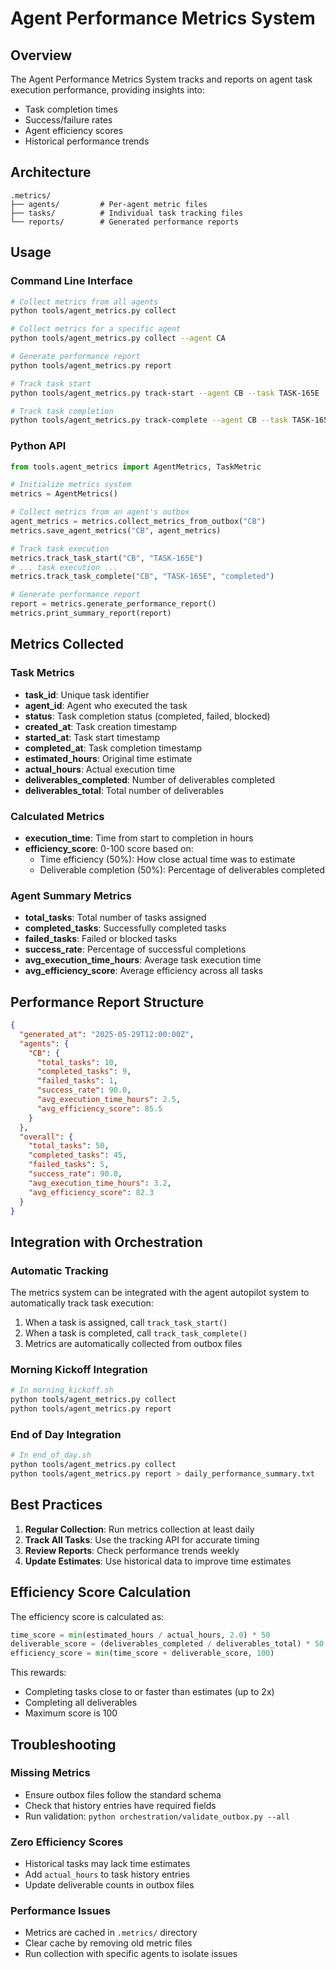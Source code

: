 # Agent Performance Metrics System

## Overview

The Agent Performance Metrics System tracks and reports on agent task execution performance, providing insights into:
- Task completion times
- Success/failure rates
- Agent efficiency scores
- Historical performance trends

## Architecture

```
.metrics/
├── agents/         # Per-agent metric files
├── tasks/          # Individual task tracking files
└── reports/        # Generated performance reports
```

## Usage

### Command Line Interface

```bash
# Collect metrics from all agents
python tools/agent_metrics.py collect

# Collect metrics for a specific agent
python tools/agent_metrics.py collect --agent CA

# Generate performance report
python tools/agent_metrics.py report

# Track task start
python tools/agent_metrics.py track-start --agent CB --task TASK-165E

# Track task completion
python tools/agent_metrics.py track-complete --agent CB --task TASK-165E --status completed
```

### Python API

```python
from tools.agent_metrics import AgentMetrics, TaskMetric

# Initialize metrics system
metrics = AgentMetrics()

# Collect metrics from an agent's outbox
agent_metrics = metrics.collect_metrics_from_outbox("CB")
metrics.save_agent_metrics("CB", agent_metrics)

# Track task execution
metrics.track_task_start("CB", "TASK-165E")
# ... task execution ...
metrics.track_task_complete("CB", "TASK-165E", "completed")

# Generate performance report
report = metrics.generate_performance_report()
metrics.print_summary_report(report)
```

## Metrics Collected

### Task Metrics
- **task_id**: Unique task identifier
- **agent_id**: Agent who executed the task
- **status**: Task completion status (completed, failed, blocked)
- **created_at**: Task creation timestamp
- **started_at**: Task start timestamp
- **completed_at**: Task completion timestamp
- **estimated_hours**: Original time estimate
- **actual_hours**: Actual execution time
- **deliverables_completed**: Number of deliverables completed
- **deliverables_total**: Total number of deliverables

### Calculated Metrics
- **execution_time**: Time from start to completion in hours
- **efficiency_score**: 0-100 score based on:
  - Time efficiency (50%): How close actual time was to estimate
  - Deliverable completion (50%): Percentage of deliverables completed

### Agent Summary Metrics
- **total_tasks**: Total number of tasks assigned
- **completed_tasks**: Successfully completed tasks
- **failed_tasks**: Failed or blocked tasks
- **success_rate**: Percentage of successful completions
- **avg_execution_time_hours**: Average task execution time
- **avg_efficiency_score**: Average efficiency across all tasks

## Performance Report Structure

```json
{
  "generated_at": "2025-05-29T12:00:00Z",
  "agents": {
    "CB": {
      "total_tasks": 10,
      "completed_tasks": 9,
      "failed_tasks": 1,
      "success_rate": 90.0,
      "avg_execution_time_hours": 2.5,
      "avg_efficiency_score": 85.5
    }
  },
  "overall": {
    "total_tasks": 50,
    "completed_tasks": 45,
    "failed_tasks": 5,
    "success_rate": 90.0,
    "avg_execution_time_hours": 3.2,
    "avg_efficiency_score": 82.3
  }
}
```

## Integration with Orchestration

### Automatic Tracking

The metrics system can be integrated with the agent autopilot system to automatically track task execution:

1. When a task is assigned, call `track_task_start()`
2. When a task is completed, call `track_task_complete()`
3. Metrics are automatically collected from outbox files

### Morning Kickoff Integration

```bash
# In morning_kickoff.sh
python tools/agent_metrics.py collect
python tools/agent_metrics.py report
```

### End of Day Integration

```bash
# In end_of_day.sh
python tools/agent_metrics.py collect
python tools/agent_metrics.py report > daily_performance_summary.txt
```

## Best Practices

1. **Regular Collection**: Run metrics collection at least daily
2. **Track All Tasks**: Use the tracking API for accurate timing
3. **Review Reports**: Check performance trends weekly
4. **Update Estimates**: Use historical data to improve time estimates

## Efficiency Score Calculation

The efficiency score is calculated as:

```python
time_score = min(estimated_hours / actual_hours, 2.0) * 50
deliverable_score = (deliverables_completed / deliverables_total) * 50
efficiency_score = min(time_score + deliverable_score, 100)
```

This rewards:
- Completing tasks close to or faster than estimates (up to 2x)
- Completing all deliverables
- Maximum score is 100

## Troubleshooting

### Missing Metrics
- Ensure outbox files follow the standard schema
- Check that history entries have required fields
- Run validation: `python orchestration/validate_outbox.py --all`

### Zero Efficiency Scores
- Historical tasks may lack time estimates
- Add `actual_hours` to task history entries
- Update deliverable counts in outbox files

### Performance Issues
- Metrics are cached in `.metrics/` directory
- Clear cache by removing old metric files
- Run collection with specific agents to isolate issues